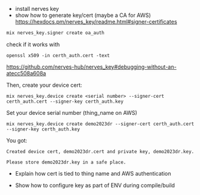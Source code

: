 - install nerves key
- show how to generate key/cert (maybe a CA for AWS)
  https://hexdocs.pm/nerves_key/readme.html#signer-certificates

```bash
mix nerves_key.signer create oa_auth
```

check if it works with

```
openssl x509 -in certh_auth.cert -text
```

https://github.com/nerves-hub/nerves_key#debugging-without-an-atecc508a608a

Then, create your device cert:

```
mix nerves_key.device create <serial number> --signer-cert certh_auth.cert --signer-key certh_auth.key
```

Set your device serial number (thing_name on AWS)

```
mix nerves_key.device create demo2023dr --signer-cert certh_auth.cert --signer-key certh_auth.key
```

You got:

```
Created device cert, demo2023dr.cert and private key, demo2023dr.key.

Please store demo2023dr.key in a safe place.

```

- Explain how cert is tied to thing name and AWS authentication

- Show how to configure key as part of ENV during compile/build
